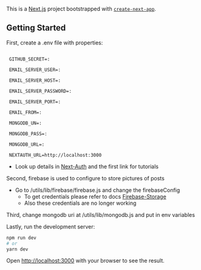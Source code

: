 This is a [Next.js](https://nextjs.org/) project bootstrapped with [`create-next-app`](https://github.com/vercel/next.js/tree/canary/packages/create-next-app).

## Getting Started

First, create a .env file with properties: 

 ``` GITHUB_ID=:
  
  GITHUB_SECRET=:
  
  EMAIL_SERVER_USER=:
  
  EMAIL_SERVER_HOST=:
  
  EMAIL_SERVER_PASSWORD=:
  
  EMAIL_SERVER_PORT=:
  
  EMAIL_FROM=:

  MONGODB_UN=:
  
  MONGODB_PASS=:
  
  MONGODB_URL=:

  NEXTAUTH_URL=http://localhost:3000
  ```

- Look up details in [Next-Auth](https://next-auth.js.org/tutorials) and the first link for tutorials

Second, firebase is used to configure to store pictures of posts 

- Go to /utils/lib/firebase/firebase.js and change the firebaseConfig
  - To get credentials please refer to docs [Firebase-Storage](https://firebase.google.com/docs/storage)
  - Also these credentials are no longer working

Third, change mongodb uri at /utils/lib/mongodb.js and put in env variables


Lastly, run the development server:

```bash
npm run dev
# or
yarn dev
```

Open [http://localhost:3000](http://localhost:3000) with your browser to see the result.


